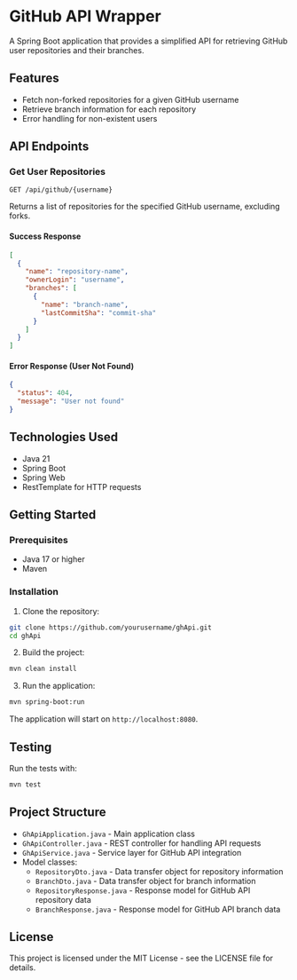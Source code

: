 # GitHub API Wrapper

A Spring Boot application that provides a simplified API for retrieving GitHub user repositories and their branches.

## Features

- Fetch non-forked repositories for a given GitHub username
- Retrieve branch information for each repository
- Error handling for non-existent users


## API Endpoints

### Get User Repositories

```
GET /api/github/{username}
```

Returns a list of repositories for the specified GitHub username, excluding forks.

#### Success Response

```json
[
  {
    "name": "repository-name",
    "ownerLogin": "username",
    "branches": [
      {
        "name": "branch-name",
        "lastCommitSha": "commit-sha"
      }
    ]
  }
]
```

#### Error Response (User Not Found)

```json
{
  "status": 404,
  "message": "User not found"
}
```

## Technologies Used

- Java 21
- Spring Boot
- Spring Web
- RestTemplate for HTTP requests


## Getting Started

### Prerequisites

- Java 17 or higher
- Maven

### Installation

1. Clone the repository:
```bash
git clone https://github.com/yourusername/ghApi.git
cd ghApi
```

2. Build the project:
```bash
mvn clean install
```

3. Run the application:
```bash
mvn spring-boot:run
```

The application will start on `http://localhost:8080`.

## Testing

Run the tests with:

```bash
mvn test
```

## Project Structure

- `GhApiApplication.java` - Main application class
- `GhApiController.java` - REST controller for handling API requests
- `GhApiService.java` - Service layer for GitHub API integration
- Model classes:
  - `RepositoryDto.java` - Data transfer object for repository information
  - `BranchDto.java` - Data transfer object for branch information
  - `RepositoryResponse.java` - Response model for GitHub API repository data
  - `BranchResponse.java` - Response model for GitHub API branch data

## License

This project is licensed under the MIT License - see the LICENSE file for details.